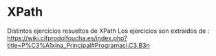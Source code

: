 # XPath
Distintos ejercicios resueltos de XPath
Los ejercicios son extraidos de : https://wiki.cifprodolfoucha.es/index.php?title=P%C3%A1xina_Principal#Programaci.C3.B3n 
